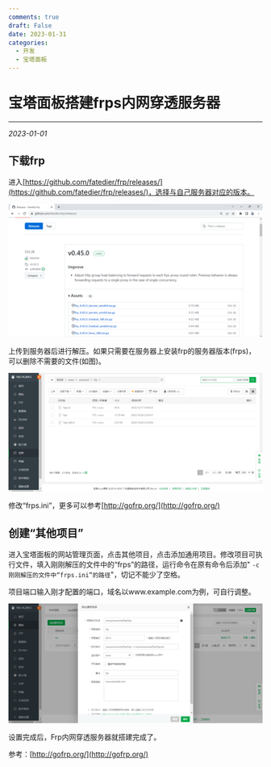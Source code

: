 ```yaml
---
comments: true
draft: False
date: 2023-01-31
categories:
  - 开发
  - 宝塔面板
---
```


# 宝塔面板搭建frps内网穿透服务器

***

<em>2023-01-01</em>

## 下载frp

进入[https://github.com/fatedier/frp/releases/](https://github.com/fatedier/frp/releases/)，选择与自己服务器对应的版本。

![下载对应版本](img/image-36.png)

上传到服务器后进行解压。如果只需要在服务器上安装frp的服务器版本(frps)，可以删除不需要的文件(如图)。

![删除不需要的文件后](img/image-37.png)

修改“frps.ini”，更多可以参考[http://gofrp.org/](http://gofrp.org/)

## 创建“其他项目”

进入宝塔面板的网站管理页面，点击其他项目，点击添加通用项目。修改项目可执行文件，填入刚刚解压的文件中的“frps”的路径，运行命令在原有命令后添加" `-c 刚刚解压的文件中“frps.ini”的路径`"，切记不能少了空格。

项目端口输入刚才配置的端口，域名以www.example.com为例，可自行调整。

![设置](img/image-38.png)

设置完成后，Frp内网穿透服务器就搭建完成了。

参考：[http://gofrp.org/](http://gofrp.org/)
